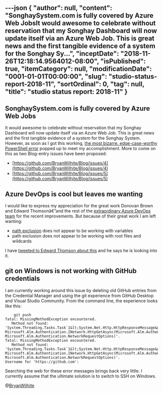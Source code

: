 ---json
{
  "author": null,
  "content": "SonghaySystem.com is fully covered by Azure Web JobsIt would awesome to celebrate without reservation that my Songhay Dashboard will now update itself via an Azure Web Job. This is great news and the first tangible evidence of a system for the Songhay Sy...",
  "inceptDate": "2018-11-26T12:18:14.9564012-08:00",
  "isPublished": true,
  "itemCategory": null,
  "modificationDate": "0001-01-01T00:00:00",
  "slug": "studio-status-report-2018-11",
  "sortOrdinal": 0,
  "tag": null,
  "title": "studio status report: 2018-11"
}
---

## SonghaySystem.com is fully covered by Azure Web Jobs

It would awesome to celebrate without reservation that my Songhay Dashboard will now update itself via an Azure Web Job. This is great news and the first tangible evidence of a *system* for the Songhay System. However, as soon as I got this working, [the most bizarre, edge-case-worthy PowerShell error](https://github.com/BryanWilhite/Songhay.Dashboard/issues/43) popped up to meet my accomplishment. More to come on this as two Blog-entry issues have been proposed:

*   [https://github.com/BryanWilhite/Blog/issues/4](https://github.com/BryanWilhite/Blog/issues/4)
*   [https://github.com/BryanWilhite/Blog/issues/5](https://github.com/BryanWilhite/Blog/issues/5)

## Azure DevOps is cool but leaves me wanting

I would like to express my appreciation for the great work Donovan Brown and Edward Thomsonâ€”and the rest of the [extraordinary Azure DevOps team](https://abelsquidhead.com/index.php/2017/06/05/league-of-extraordinary-devops-cloud-developer-advocates/) for the recent improvements. But because of their great work I am left wanting:

*   [path exclusion](https://docs.microsoft.com/en-us/azure/devops/pipelines/yaml-schema?view=vsts&tabs=schema#trigger) does not appear to be working with variables
*   path exclusion does not appear to be working with root files and wildcards

I have [tweeted to Edward Thomson about this](https://twitter.com/BryanWilhite/status/1062869855492169728) and he says he is looking into it.

## git on Windows is not working with GitHub credentials

I am currently working around this issue by deleting old GitHub entries from the Credential Manager and using the git experience from GitHub Desktop and Visual Studio Community. From the command line, the experience looks like this:

        git push
    fatal: MissingMethodException encountered.
       Method not found: 'System.Threading.Tasks.Task`1&lt;System.Net.Http.HttpResponseMessage&gt; Microsoft.Alm.Authentication.INetwork.HttpGetAsync(Microsoft.Alm.Authentication.TargetUri, Microsoft.Alm.Authentication.NetworkRequestOptions)'.
    fatal: MissingMethodException encountered.
       Method not found: 'System.Threading.Tasks.Task`1&lt;System.Net.Http.HttpResponseMessage&gt; Microsoft.Alm.Authentication.INetwork.HttpGetAsync(Microsoft.Alm.Authentication.TargetUri, Microsoft.Alm.Authentication.NetworkRequestOptions)'.
    Username for 'https://github.com':

Searching the web for these error messages brings back very little. I currently assume that the ultimate solution is to switch to SSH on Windows.

@[BryanWilhite](https://twitter.com/bryanwilhite)
